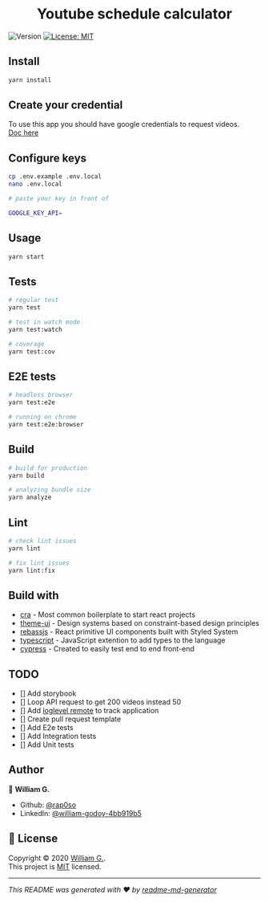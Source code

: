 <h1 align="center">Youtube schedule calculator</h1>
<p>
  <img alt="Version" src="https://img.shields.io/badge/version-0.1.0-blue.svg?cacheSeconds=2592000" />
  <a href="https://opensource.org/licenses/MIT" target="_blank">
    <img alt="License: MIT" src="https://img.shields.io/badge/License-MIT-yellow.svg" />
  </a>
</p>


## Install

```sh
yarn install
```

## Create your credential

To use this app you should have google credentials to request videos.  
[Doc here](https://developers.google.com/youtube/registering_an_application?hl=pt_br#create_project)
## Configure keys

```sh
cp .env.example .env.local
nano .env.local

# paste your key in front of

GOOGLE_KEY_API=
```

## Usage

```sh
yarn start
```

## Tests

```sh
# regular test
yarn test

# test in watch mode
yarn test:watch

# coverage
yarn test:cov
```

## E2E tests

```sh
# headless browser
yarn test:e2e

# running on chrome
yarn test:e2e:browser
```

## Build

```sh
# build for production
yarn build

# analyzing bundle size
yarn analyze
```

## Lint

```sh
# check lint issues
yarn lint

# fix lint issues
yarn lint:fix
```

## Build with

- [cra](https://create-react-app.dev) - Most common boilerplate to start react
  projects
- [theme-ui](https://theme-ui.com/) - Design systems based on constraint-based design principles
- [rebassjs](https://styled-system.com) - React primitive UI components
built with Styled System
- [typescript](https://www.typescriptlang.org) - JavaScript extention to add
  types to the language
- [cypress](https://www.cypress.io/) - Created to easily test end to end
  front-end

## TODO

- [] Add storybook
- [] Loop API request to get 200 videos instead 50
- [] Add [loglevel remote](https://github.com/kutuluk/loglevel-plugin-remote) to track application
- [] Create pull request template
- [] Add E2e tests
- [] Add Integration tests
- [] Add Unit tests

## Author

🦊 **William G.**

- Github: [@rap0so](https://github.com/rap0so)
- LinkedIn:
  [@william-godoy-4bb919b5](https://www.linkedin.com/in/w-godoy/)

## 📝 License

Copyright © 2020 [William G.](https://github.com/rap0so).<br /> This project is
[MIT](https://opensource.org/licenses/MIT) licensed.

---

_This README was generated with ❤️ by
[readme-md-generator](https://github.com/kefranabg/readme-md-generator)_
